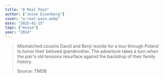 ```yaml
---
title: "A Real Pain"
author: ["Jesse Eisenberg"]
cover: "a-real-pain.webp"
date: "2025-01-25"
tags: ["movie"]
year: "2024"
---
```


> Mismatched cousins David and Benji reunite for a tour through Poland to honor their beloved grandmother. The adventure takes a turn when the pair's old tensions resurface against the backdrop of their family history.
>
> Source: TMDB
